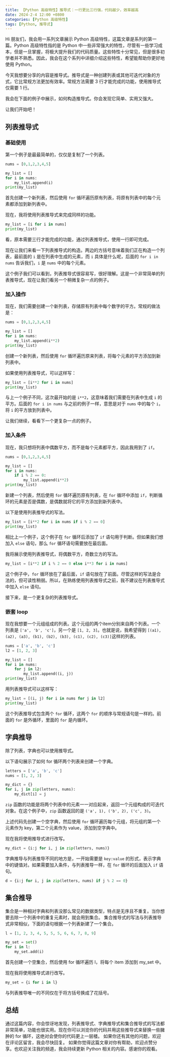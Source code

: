 ```yaml
---
title: 【Python 高级特性】推导式：一行更比三行强，代码越少，效率越高
date: 2024-2-4 12:00 +0800
categories: [Python 高级特性]
tags: [Python, 推导式]
---
```


Hi 朋友们，我会用一系列文章展示 Python 高级特性，这篇文章是系列的第一篇。Python 高级特性指的是 Python 中一些非常强大的特性，尽管有一些学习成本，但是一旦掌握，将极大提升我们的代码质量。这些特性十分常见，但是很多初学者并不熟悉。因此，我会在这个系列中详细介绍这些特性，希望能帮助你更好地使用 Python。

今天我想要分享的内容是推导式。推导式是一种创建列表或其他可迭代对象的方式，它比常规方法更加有效率。常规方法需要 3 行才能完成的功能，使用推导式仅需要 1 行。

我会在下面的例子中展示，如何构造推导式。你会发现它简单、实用又强大。

让我们开始吧！

## 列表推导式

### 基础使用

第一个例子是最最简单的，仅仅是复制了一个列表。

```python
nums = [0,1,2,3,4,5]

my_list = []
for i in nums:
    my_list.append(i)
print(my_list)
```

首先创建一个新列表，然后使用 `for` 循环遍历原有列表，将原有列表中的每个元素都添加到新列表中。

现在，我将使用列表推导式来完成同样的功能。

```python
my_list = [i for i in nums]
print(my_list)
```

看，原本需要三行才能完成的功能，通过列表推导式，使用一行即可完成。

现在让我们来看一下列表推导式的构造。两边的方括号意味着我们正在构造一个列表，最前面的 `i` 是在列表中生成的元素，而 `i` 具体是什么呢，后面的 `for i in nums` 告诉我们，`i` 是 `nums` 中的每个元素。

这个例子我们可以看到，列表推导式很容易写，很好理解。这是一个非常简单的列表推导式，现在让我们看另一个稍微复杂一点的例子。

### 加入操作

现在，我们需要创建一个新列表，存储原有列表中每个数字的平方。常规的做法是：

```python
nums = [0,1,2,3,4,5]

my_list = []
for i in nums:
    my_list.append(i**2)
print(my_list)
```
创建一个新列表，然后使用 `for` 循环遍历原来列表，将每个元素的平方添加到新列表中。

如果使用列表推导式，可以这样写：

```python
my_list = [i**2 for i in nums]
print(my_list)
```

与上一个例子不同，这次最开始的是 `i**2`，这意味着我们需要在列表中生成 `i` 的平方。后面的 `for i in nums` 与之前的例子一样，意思是对于 `nums` 中的每个 `i`，将 `i` 的平方放到列表中。

让我们继续，看看下一个更复杂一点的例子。

### 加入条件

现在，我只想将列表中偶数平方，而不是每个元素都平方，因此我用到了 `if`。

```python
nums = [0,1,2,3,4,5]

my_list = []
for i in nums:
    if i % 2 == 0:
        my_list.append(i**2)
print(my_list)
```
新建一个列表，然后使用 `for` 循环遍历原有列表，在 `for` 循环中添加 `if`，判断循环的元素是否是偶数，是偶数就将它的平方添加到新列表中。

以下是使用列表推导式的写法。

```python
my_list = [i**2 for i in nums if i % 2 == 0]
print(my_list)
```
相比上一个例子，这个例子在 `for` 循环后添加了 `if` 语句用于判断。但如果我们想加入 `else` 语句，那么 `for` 循环语句需要放在最后面。

我将展示使用列表推导式，将偶数平方，奇数立方的写法。

```python
my_list = [i**2 if i % 2 == 0 else i**3 for i in nums]
```

这个例子中，`for` 循环放在了最后面，`if` 语句放在了前面。尽管这样的写法是合法的，但可读性稍弱。所以，在熟练使用列表推导式之前，我不建议在列表推导式中加入 `else` 语句。

接下来，是一个更复杂的列表推导式。

### 嵌套 loop

现在我想要一个元组组成的列表。这个元组的两个item分别来自两个列表。一个列表是 `['a', 'b', 'c']`，另一个是 `[1, 2, 3]`。也就是说，我希望得到 `[(a1), (a2), (a3), (b1), (b2), (b3), (c1), (c2), (c3)]`这样的列表。

```python
nums = ['a', 'b', 'c']
l2 = [1, 2, 3]

my_list = []
for i in nums:
    for j in l2:
        my_list.append((i, j))
print(my_list)
```
用列表推导式可以这样写：

```python
my_list = [(i, j) for i in nums for j in l2]
print(my_list)
```

这个列表推导式包含两个 `for` 循环，这两个 `for` 的顺序与常规语句是一样的。前面的 `for` 是外循环，里面的 `for` 是内循环。

## 字典推导

除了列表，字典也可以使用推导式。

以下语句展示了如何 for 循环两个列表来创建一个字典。

```python
letters = ['a', 'b', 'c']
nums = [1, 2, 3]

my_dict = {}
for i, j in zip(letters, nums):
    my_dict[i] = j
```
`zip` 函数的功能是将两个列表中的元素一一对应起来，返回一个元组构成的可迭代对象。在这个例子中，`zip` 函数返回的是 `('a', 1), ('b', 2), ('c', 3)`。

上述代码先创建一个空字典，然后使用 `for` 循环遍历每个元组，将元组的第一个元素作为 key，第二个元素作为 value，添加到空字典中。

现在我将使用推导式进行改写。

```python
my_dict = {i:j for i, j in zip(letters, nums)}
```

字典推导与列表推导不同的地方是，一开始需要是 `key:value` 的形式，表示字典中的键值对。如果需要加入条件，与列表推导一样，在 `for` 循环的后面加入 `if` 语句。

```python
d = {i:j for i, j in zip(letters, nums) if j % 2 == 0}
```

## 集合推导

集合是一种相对字典和列表没那么常见的数据类型，特点是无序且不重复。当你想要去除一个列表中的重复元素时，就会用到集合。
集合推导式的写法与列表推导式非常相似，下面的语句根据一个列表新建了一个集合。

```python
l = [1, 2, 3, 4, 5, 5, 5, 6, 6, 7, 8, 9]

my_set = set()
for i in l:
    my_set.add(i)
```

首先创建一个空集合，然后使用 for 循环遍历 l，将每个 item 添加到 my_set 中。

现在我将使用推导式进行改写。

```python
my_set = {i for i in l}
```
与列表推导唯一的不同仅在于将方括号换成了花括号。

## 总结

通过这篇内容，你会惊讶地发现，列表推导式、字典推导式和集合推导式的写法都非常简单，功能也很实用。现在你可以浏览你的代码并用这些推导式来替换一些臃肿的 for 循环，这绝对会使你的代码更上一层楼。
如果你还有其他的问题，欢迎在评论区留言，我会尽快回复。
如果你觉得这篇文章对你有帮助，欢迎点赞分享。也欢迎关注我的频道，我会持续更新 Python 相关的内容。感谢你的观看。